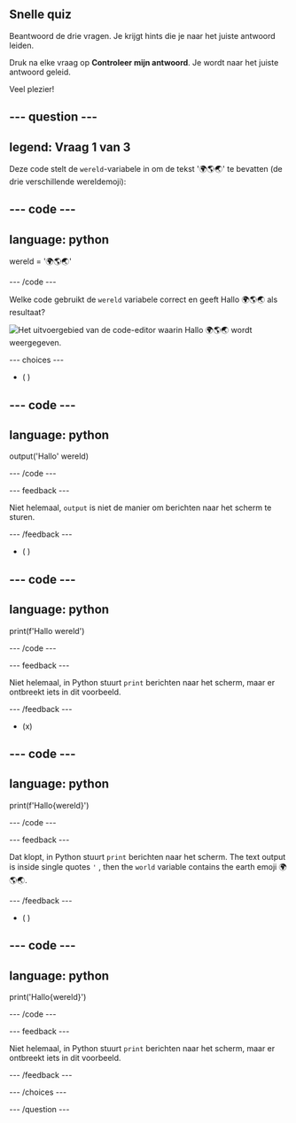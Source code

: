 ## Snelle quiz

Beantwoord de drie vragen. Je krijgt hints die je naar het juiste antwoord leiden.

Druk na elke vraag op **Controleer mijn antwoord**. Je wordt naar het juiste antwoord geleid.

Veel plezier!

--- question ---
---
legend: Vraag 1 van 3
---

Deze code stelt de `wereld`-variabele in om de tekst '🌍🌎🌏' te bevatten (de drie verschillende wereldemoji):

--- code ---
---
language: python
---

wereld = '🌍🌎🌏'

--- /code ---

Welke code gebruikt de `wereld` variabele correct en geeft Hallo 🌍🌎🌏 als resultaat?

![Het uitvoergebied van de code-editor waarin Hallo 🌍🌎🌏 wordt weergegeven.](images/quiz1.png)

--- choices ---

- ( )

--- code ---
---
language: python
---

output('Hallo' wereld)

--- /code ---

 --- feedback ---

 Niet helemaal, `output` is niet de manier om berichten naar het scherm te sturen.

 --- /feedback ---


- ( )

--- code ---
---
language: python
---

print(f'Hallo wereld')

--- /code ---

 --- feedback ---

 Niet helemaal, in Python stuurt `print` berichten naar het scherm, maar er ontbreekt iets in dit voorbeeld.

 --- /feedback ---

- (x)

--- code ---
---
language: python
---

print(f'Hallo{wereld}')

--- /code ---

 --- feedback ---

 Dat klopt, in Python stuurt `print` berichten naar het scherm. The text output is inside single quotes `'` , then the `world` variable contains the earth emoji 🌍🌎🌏.

 --- /feedback ---

- ( )

--- code ---
---
language: python
---

print('Hallo{wereld}')

--- /code ---

 --- feedback ---

  Niet helemaal, in Python stuurt `print` berichten naar het scherm, maar er ontbreekt iets in dit voorbeeld.

 --- /feedback ---

--- /choices ---

--- /question ---
